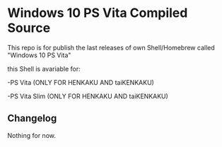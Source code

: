 # Windows 10 PS Vita Compiled Source

This repo is for publish the last releases of own Shell/Homebrew called "Windows 10 PS Vita"

this Shell is avariable for:
 
 -PS Vita (ONLY FOR HENKAKU AND taiKENKAKU)
 
 -PS Vita Slim (ONLY FOR HENKAKU AND taiKENKAKU)
  

Changelog
---------

Nothing for now.
